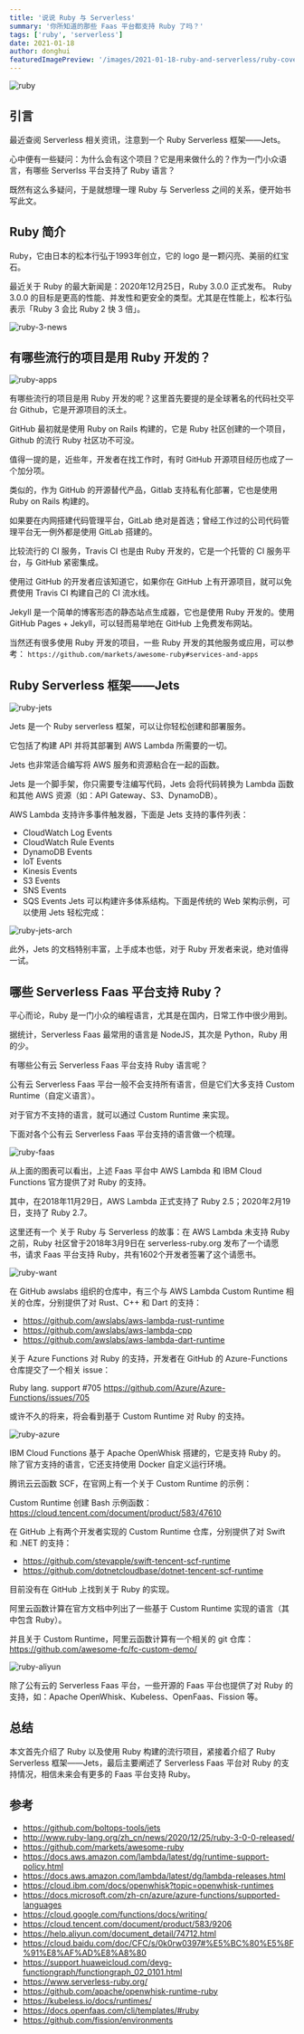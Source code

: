 ```yaml
---
title: '说说 Ruby 与 Serverless'
summary: '你所知道的那些 Faas 平台都支持 Ruby 了吗？'
tags: ['ruby', 'serverless']
date: 2021-01-18
author: donghui
featuredImagePreview: '/images/2021-01-18-ruby-and-serverless/ruby-cover.png'
---
```


![ruby](/images/2021-01-18-ruby-and-serverless/ruby-cover.png)

## 引言
最近查阅 Serverless 相关资讯，注意到一个 Ruby Serverless 框架——Jets。

心中便有一些疑问：为什么会有这个项目？它是用来做什么的？作为一门小众语言，有哪些 Serverlss 平台支持了 Ruby 语言？

既然有这么多疑问，于是就想理一理 Ruby 与 Serverless 之间的关系，便开始书写此文。

## Ruby 简介
Ruby，它由日本的松本行弘于1993年创立，它的 logo 是一颗闪亮、美丽的红宝石。

最近关于 Ruby 的最大新闻是：2020年12月25日，Ruby 3.0.0 正式发布。
Ruby 3.0.0 的目标是更高的性能、并发性和更安全的类型。尤其是在性能上，松本行弘表示「Ruby 3 会比 Ruby 2 快 3 倍」。

![ruby-3-news](/images/2021-01-18-ruby-and-serverless/ruby-3-news.png)

## 有哪些流行的项目是用 Ruby 开发的？
![ruby-apps](/images/2021-01-18-ruby-and-serverless/ruby-apps.png)

有哪些流行的项目是用 Ruby 开发的呢？这里首先要提的是全球著名的代码社交平台 Github，它是开源项目的沃土。

GitHub 最初就是使用 Ruby on Rails 构建的，它是 Ruby 社区创建的一个项目，Github 的流行 Ruby 社区功不可没。

值得一提的是，近些年，开发者在找工作时，有时 GitHub 开源项目经历也成了一个加分项。

类似的，作为 GitHub 的开源替代产品，Gitlab 支持私有化部署，它也是使用 Ruby on Rails 构建的。

如果要在内网搭建代码管理平台，GitLab 绝对是首选；曾经工作过的公司代码管理平台无一例外都是使用 GitLab 搭建的。

比较流行的 CI 服务，Travis CI 也是由 Ruby 开发的，它是一个托管的 CI 服务平台，与 GitHub 紧密集成。

使用过 GitHub 的开发者应该知道它，如果你在 GitHub 上有开源项目，就可以免费使用 Travis CI 构建自己的 CI 流水线。

Jekyll 是一个简单的博客形态的静态站点生成器，它也是使用 Ruby 开发的。使用 GitHub Pages + Jekyll，可以轻而易举地在 GitHub 上免费发布网站。

当然还有很多使用 Ruby 开发的项目，一些 Ruby 开发的其他服务或应用，可以参考：
`https://github.com/markets/awesome-ruby#services-and-apps`

## Ruby Serverless 框架——Jets
![ruby-jets](/images/2021-01-18-ruby-and-serverless/ruby-jets.png)

Jets 是一个 Ruby serverless 框架，可以让你轻松创建和部署服务。

它包括了构建 API 并将其部署到 AWS Lambda 所需要的一切。

Jets 也非常适合编写将 AWS 服务和资源粘合在一起的函数。

Jets 是一个脚手架，你只需要专注编写代码，Jets 会将代码转换为 Lambda 函数和其他 AWS 资源（如：API Gateway、S3、DynamoDB）。

AWS Lambda 支持许多事件触发器，下面是 Jets 支持的事件列表：
* CloudWatch Log Events
* CloudWatch Rule Events
* DynamoDB Events
* IoT Events
* Kinesis Events
* S3 Events
* SNS Events
* SQS Events
Jets 可以构建许多体系结构。下面是传统的 Web 架构示例，可以使用 Jets 轻松完成：

![ruby-jets-arch](/images/2021-01-18-ruby-and-serverless/ruby-jets-arch.png)

此外，Jets 的文档特别丰富，上手成本也低，对于 Ruby 开发者来说，绝对值得一试。

## 哪些 Serverless Faas 平台支持 Ruby？
平心而论，Ruby 是一门小众的编程语言，尤其是在国内，日常工作中很少用到。

据统计，Serverless Faas 最常用的语言是 NodeJS，其次是 Python，Ruby 用的少。

有哪些公有云 Serverless Faas 平台支持 Ruby 语言呢？

公有云 Serverless Faas 平台一般不会支持所有语言，但是它们大多支持 Custom Runtime（自定义语言）。

对于官方不支持的语言，就可以通过 Custom Runtime 来实现。

下面对各个公有云 Serverless Faas 平台支持的语言做一个梳理。

![ruby-faas](/images/2021-01-18-ruby-and-serverless/ruby-faas.png)

从上面的图表可以看出，上述 Faas 平台中 AWS Lambda 和 IBM Cloud Functions 官方提供了对 Ruby 的支持。

其中，在2018年11月29日，AWS Lambda 正式支持了 Ruby 2.5；2020年2月19日，支持了 Ruby 2.7。

这里还有一个 关于 Ruby 与 Serverless 的故事：在 AWS Lambda 未支持 Ruby 之前，Ruby 社区曾于2018年3月9日在 serverless-ruby.org 发布了一个请愿书，请求 Faas 平台支持 Ruby，共有1602个开发者签署了这个请愿书。

![ruby-want](/images/2021-01-18-ruby-and-serverless/ruby-want.png)

在 GitHub awslabs 组织的仓库中，有三个与 AWS Lambda Custom Runtime 相关的仓库，分别提供了对 Rust、C++ 和 Dart 的支持：
* https://github.com/awslabs/aws-lambda-rust-runtime
* https://github.com/awslabs/aws-lambda-cpp
* https://github.com/awslabs/aws-lambda-dart-runtime

关于 Azure Functions 对 Ruby 的支持，开发者在 GitHub 的 Azure-Functions 仓库提交了一个相关 issue：

Ruby lang. support #705  https://github.com/Azure/Azure-Functions/issues/705

或许不久的将来，将会看到基于 Custom Runtime 对 Ruby 的支持。

![ruby-azure](/images/2021-01-18-ruby-and-serverless/ruby-azure.png)

IBM Cloud Functions 基于 Apache OpenWhisk 搭建的，它是支持 Ruby 的。
除了官方支持的语言，它还支持使用 Docker 自定义运行环境。

腾讯云云函数 SCF，在官网上有一个关于 Custom Runtime 的示例：

Custom Runtime 创建 Bash 示例函数：https://cloud.tencent.com/document/product/583/47610

在 GitHub 上有两个开发者实现的 Custom Runtime 仓库，分别提供了对 Swift 和 .NET 的支持：
* https://github.com/stevapple/swift-tencent-scf-runtime
* https://github.com/dotnetcloudbase/dotnet-tencent-scf-runtime

目前没有在 GitHub 上找到关于 Ruby 的实现。

阿里云函数计算在官方文档中列出了一些基于 Custom Runtime 实现的语言（其中包含 Ruby）。

并且关于 Custom Runtime，阿里云函数计算有一个相关的 git 仓库：
https://github.com/awesome-fc/fc-custom-demo/

![ruby-aliyun](/images/2021-01-18-ruby-and-serverless/ruby-aliyun.png)

除了公有云的 Serverless Faas 平台，一些开源的 Faas 平台也提供了对 Ruby 的支持，如：Apache OpenWhisk、Kubeless、OpenFaas、Fission 等。

## 总结
本文首先介绍了 Ruby 以及使用 Ruby 构建的流行项目，紧接着介绍了 Ruby Serverless 框架——Jets，最后主要阐述了 Serverless Faas 平台对 Ruby 的支持情况，相信未来会有更多的 Faas 平台支持 Ruby。

## 参考
* https://github.com/boltops-tools/jets
* http://www.ruby-lang.org/zh_cn/news/2020/12/25/ruby-3-0-0-released/
* https://github.com/markets/awesome-ruby
* https://docs.aws.amazon.com/lambda/latest/dg/runtime-support-policy.html
* https://docs.aws.amazon.com/lambda/latest/dg/lambda-releases.html
* https://cloud.ibm.com/docs/openwhisk?topic=openwhisk-runtimes
* https://docs.microsoft.com/zh-cn/azure/azure-functions/supported-languages
* https://cloud.google.com/functions/docs/writing/
* https://cloud.tencent.com/document/product/583/9206
* https://help.aliyun.com/document_detail/74712.html
* https://cloud.baidu.com/doc/CFC/s/0k0rw0397#%E5%BC%80%E5%8F%91%E8%AF%AD%E8%A8%80
* https://support.huaweicloud.com/devg-functiongraph/functiongraph_02_0101.html
* https://www.serverless-ruby.org/
* https://github.com/apache/openwhisk-runtime-ruby
* https://kubeless.io/docs/runtimes/
* https://docs.openfaas.com/cli/templates/#ruby
* https://github.com/fission/environments
